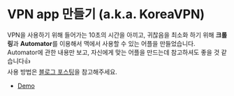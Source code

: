 # VPN app 만들기 (a.k.a. KoreaVPN)

VPN을 사용하기 위해 들어가는 10초의 시간을 아끼고, 귀찮음을 최소화 하기 위해 **크롤링**과 **Automator**를 이용해서 맥에서 사용할 수 있는 어플을 만들었습니다.  
Automator에 관한 내용만 보고, 자신에게 맞는 어플을 만드는데 참고하셔도 좋을 것 같습니다👍  
사용 방법은 [블로그 포스팅](https://high-east.oopy.io/macos/vpn)을 참고해주세요.  

- [Demo](https://youtu.be/ZOhSyT9I9kc)
